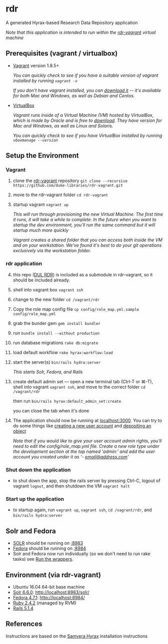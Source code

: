 # rdr

A generated Hyrax-based Research Data Repository application

*Note that this application is intended to run within the [rdr-vagrant](https://github.com/duke-libraries/rdr-vagrant) virtual machine*


## Prerequisites (vagrant / virtualbox)

* [Vagrant](https://www.vagrantup.com/) version 1.8.5+

   *You can quickly check to see if you have a suitable version of vagrant installed by running `vagrant -v`*

   *If you don't have vagrant installed, you can [download it](https://www.vagrantup.com/downloads.html) -- it's available for both Mac and Windows, as well as Debian and Centos.*

* [VirtualBox](https://www.virtualbox.org/)

   *Vagrant runs inside of a Virtual Machine (VM) hosted by VirtualBox, which is made by Oracle and is free to [download](https://www.virtualbox.org/wiki/Downloads). They have version for Mac and Windows, as well as Linux and Solaris.*

   *You can quickly check to see if you have VirtualBox installed by running `vboxmanage --version`*


## Setup the Environment


### Vagrant

1. clone the [rdr-vagrant](https://github.com/duke-libraries/rdr-vagrant) repository `git clone --recursive https://github.com/duke-libraries/rdr-vagrant.git`
2. move to the rdr-vagrant folder `cd rdr-vagrant`
3. startup vagrant `vagrant up`

   *This will run through provisioning the new Virtual Machine. The first time it runs, it will take a while to complete. In the future when you want to startup the dev environment, you'll run the same command but it will startup much more quickly*

   *Vagrant creates a shared folder that you can access both inside the VM and on your workstation. We've found it's best to do your git operations exclusively via the workstation folder.*


### rdr application

4. this repo ([DUL RDR](https://github.com/duke-libraries/rdr)) is included as a submodule in rdr-vagrant, so it should be included already.

5. shell into vagrant box
`vagrant ssh`

6. change to the new folder
`cd /vagrant/rdr`

7. Copy the role map config file `cp config/role_map.yml.sample config/role_map.yml`

8. grab the bunder gem `gem install bundler`

9. run `bundle install --without production`

10. run database migrations `rake db:migrate`

11. load default workflow `rake hyrax:workflow:load`

12. start the server(s)
`bin/rails hydra:server`

    *This starts Solr, Fedora, and Rails*

13. create default admin set &mdash; open a new terminal tab (Ctrl-T or ⌘-T), shell into vagrant `vagrant ssh`, and move to the correct folder `cd /vagrant/rdr`

    then run `bin/rails hyrax:default_admin_set:create`

    you can close the tab when it's done


14. The application should now be running at [localhost:3000](http://localhost:3000). You can try to do some things like [creating a new user account](http://localhost:3000/users/sign_up?locale=en) and [depositing an object](http://localhost:3000/concern/works/new?locale=en)

    *Note that if you would like to give your user account admin rights, you'll need to edit the config/role_map.yml file. Create a new role type under the development section at the top named 'admin:' and add the user account you created under it as '- email@address.com'*


### Shut down the application

* to shut down the app, stop the rails server by pressing Ctrl-C, logout of vagrant `logout`, and then shutdown the VM `vagrant halt`


### Start up the application

* to startup again, run `vagrant up`, `vagrant ssh`, `cd /vagrant/rdr`, and `bin/rails hydra:server`



## Solr and Fedora

* [SOLR](https://github.com/apache/lucene-solr) should be running on [:8983](http://localhost:8983)
* [Fedora](https://github.com/fcrepo4/fcrepo4) should be running on [:8984](http://localhost:8984)
* Solr and Fedora now run individually (so we don't need to run rake tasks) see [Run the wrappers](https://github.com/samvera/hyrax/wiki/Hyrax-Development-Guide#run-the-wrappers).


## Environment (via rdr-vagrant)

* Ubuntu 16.04 64-bit base machine
* [Solr 6.6.0](http://lucene.apache.org/solr/): [http://localhost:8983/solr/](http://localhost:8983/solr/)
* [Fedora 4.7.1](http://fedorarepository.org/): [http://localhost:8984/](http://localhost:8984/)
* [Ruby 2.4.2](https://www.ruby-lang.org) (managed by RVM)
* [Rails 5.1.4](http://rubyonrails.org/)


## References

Instructions are based on the [Samvera Hyrax](https://github.com/samvera/hyrax#creating-a-hyrax-based-app) installation instructions
